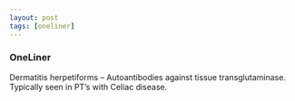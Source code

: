 ```yaml
---
layout: post
tags: [oneliner]
---
```



### OneLiner

Dermatitis herpetiforms – Autoantibodies against tissue transglutaminase. Typically seen in PT’s with Celiac disease.
